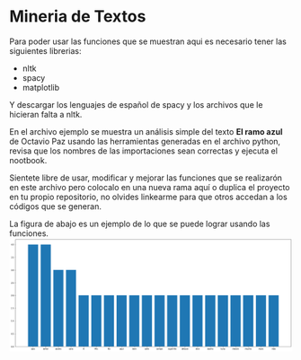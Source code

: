 # Mineria de Textos

Para poder usar las funciones que se muestran aqui es necesario tener las siguientes librerias:
* nltk
* spacy
* matplotlib

Y descargar los lenguajes de español de spacy y los archivos que le hicieran falta a nltk.

En el archivo ejemplo se muestra un análisis simple del texto **El ramo azul** de Octavio Paz usando las herramientas generadas en el archivo python, revisa que los nombres de las importaciones sean correctas y ejecuta el nootbook. 

Sientete libre de usar, modificar y mejorar las funciones que se realizarón en este archivo pero colocalo en una nueva rama aquí o duplica el proyecto en tu propio repositorio, no olvides linkearme para que otros accedan a los códigos que se generan.

La figura de abajo es un ejemplo de lo que se puede lograr usando las funciones.
![grafica](output.png)
